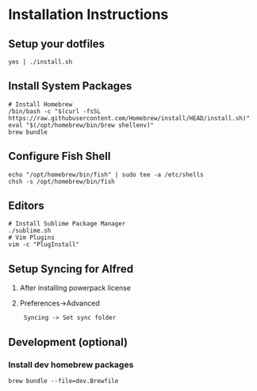 # Installation Instructions


## Setup your dotfiles

```
yes | ./install.sh
```


## Install System Packages

```
# Install Homebrew
/bin/bash -c "$(curl -fsSL https://raw.githubusercontent.com/Homebrew/install/HEAD/install.sh)"
eval "$(/opt/homebrew/bin/brew shellenv)"
brew bundle
```


## Configure Fish Shell

```
echo "/opt/homebrew/bin/fish" | sudo tee -a /etc/shells
chsh -s /opt/homebrew/bin/fish
```


## Editors

```
# Install Sublime Package Manager
./sublime.sh
# Vim Plugins
vim -c "PlugInstall"
```


## Setup Syncing for Alfred

1. After installing powerpack license

2. Preferences->Advanced

        Syncing -> Set sync folder


## Development (optional)

### Install dev homebrew packages

```
brew bundle --file=dev.Brewfile
```
